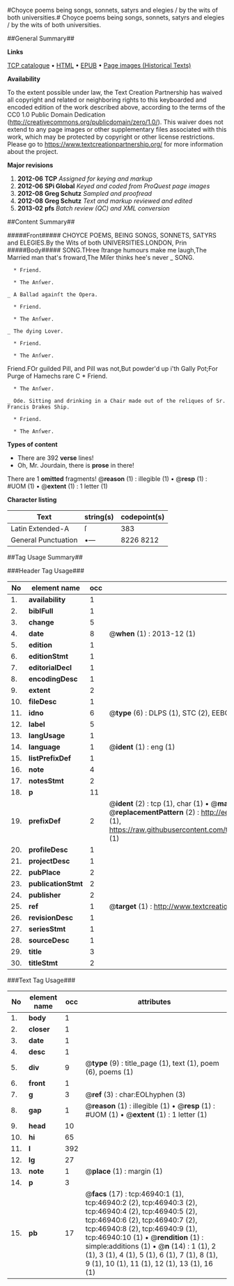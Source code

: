 #Choyce poems being songs, sonnets, satyrs and elegies / by the wits of both universities.#
Choyce poems being songs, sonnets, satyrs and elegies / by the wits of both universities.

##General Summary##

**Links**

[TCP catalogue](http://www.ota.ox.ac.uk/tcp/)  • 
[HTML](http://tei.it.ox.ac.uk/tcp/Texts-HTML/free/A32/A32874.html)  • 
[EPUB](http://tei.it.ox.ac.uk/tcp/Texts-EPUB/free/A32/A32874.epub) • 
[Page images (Historical Texts)](https://historicaltexts.jisc.ac.uk/eebo-11228534e)

**Availability**

To the extent possible under law, the Text Creation Partnership has waived all copyright and related or neighboring rights to this keyboarded and encoded edition of the work described above, according to the terms of the CC0 1.0 Public Domain Dedication (http://creativecommons.org/publicdomain/zero/1.0/). This waiver does not extend to any page images or other supplementary files associated with this work, which may be protected by copyright or other license restrictions. Please go to https://www.textcreationpartnership.org/ for more information about the project.

**Major revisions**

1. __2012-06__ __TCP__ *Assigned for keying and markup*
1. __2012-06__ __SPi Global__ *Keyed and coded from ProQuest page images*
1. __2012-08__ __Greg Schutz__ *Sampled and proofread*
1. __2012-08__ __Greg Schutz__ *Text and markup reviewed and edited*
1. __2013-02__ __pfs__ *Batch review (QC) and XML conversion*

##Content Summary##

#####Front#####
CHOYCE POEMS, BEING SONGS, SONNETS, SATYRS and ELEGIES.By the Wits of both UNIVERSITIES.LONDON, Prin
#####Body#####
SONG.THree ſtrange humours make me laugh,The Married man that's froward,The Miſer thinks hee's never
    _ SONG.

      * Friend.

      * The Anſwer.

    _ A Ballad againſt the Opera.

      * Friend.

      * The Anſwer.

    _ The dying Lover.

      * Friend.

      * The Anſwer.
Friend.FOr guilded Pill, and Pill was not,But powder'd up i'th Gally Pot;For Purge of Hamechs rare C
      * Friend.

      * The Anſwer.

    _ Ode. Sitting and drinking in a Chair made out of the reliques of Sr. Francis Drakes Ship.

      * Friend.

      * The Anſwer.

**Types of content**

  * There are 392 **verse** lines!
  * Oh, Mr. Jourdain, there is **prose** in there!

There are 1 **omitted** fragments! 
 @__reason__ (1) : illegible (1)  •  @__resp__ (1) : #UOM (1)  •  @__extent__ (1) : 1 letter (1)

**Character listing**


|Text|string(s)|codepoint(s)|
|---|---|---|
|Latin Extended-A|ſ|383|
|General Punctuation|•—|8226 8212|

##Tag Usage Summary##

###Header Tag Usage###

|No|element name|occ|attributes|
|---|---|---|---|
|1.|__availability__|1||
|2.|__biblFull__|1||
|3.|__change__|5||
|4.|__date__|8| @__when__ (1) : 2013-12 (1)|
|5.|__edition__|1||
|6.|__editionStmt__|1||
|7.|__editorialDecl__|1||
|8.|__encodingDesc__|1||
|9.|__extent__|2||
|10.|__fileDesc__|1||
|11.|__idno__|6| @__type__ (6) : DLPS (1), STC (2), EEBO-CITATION (1), OCLC (1), VID (1)|
|12.|__label__|5||
|13.|__langUsage__|1||
|14.|__language__|1| @__ident__ (1) : eng (1)|
|15.|__listPrefixDef__|1||
|16.|__note__|4||
|17.|__notesStmt__|2||
|18.|__p__|11||
|19.|__prefixDef__|2| @__ident__ (2) : tcp (1), char (1)  •  @__matchPattern__ (2) : ([0-9\-]+):([0-9IVX]+) (1), (.+) (1)  •  @__replacementPattern__ (2) : http://eebo.chadwyck.com/downloadtiff?vid=$1&page=$2 (1), https://raw.githubusercontent.com/textcreationpartnership/Texts/master/tcpchars.xml#$1 (1)|
|20.|__profileDesc__|1||
|21.|__projectDesc__|1||
|22.|__pubPlace__|2||
|23.|__publicationStmt__|2||
|24.|__publisher__|2||
|25.|__ref__|1| @__target__ (1) : http://www.textcreationpartnership.org/docs/. (1)|
|26.|__revisionDesc__|1||
|27.|__seriesStmt__|1||
|28.|__sourceDesc__|1||
|29.|__title__|3||
|30.|__titleStmt__|2||


###Text Tag Usage###

|No|element name|occ|attributes|
|---|---|---|---|
|1.|__body__|1||
|2.|__closer__|1||
|3.|__date__|1||
|4.|__desc__|1||
|5.|__div__|9| @__type__ (9) : title_page (1), text (1), poem (6), poems (1)|
|6.|__front__|1||
|7.|__g__|3| @__ref__ (3) : char:EOLhyphen (3)|
|8.|__gap__|1| @__reason__ (1) : illegible (1)  •  @__resp__ (1) : #UOM (1)  •  @__extent__ (1) : 1 letter (1)|
|9.|__head__|10||
|10.|__hi__|65||
|11.|__l__|392||
|12.|__lg__|27||
|13.|__note__|1| @__place__ (1) : margin (1)|
|14.|__p__|3||
|15.|__pb__|17| @__facs__ (17) : tcp:46940:1 (1), tcp:46940:2 (2), tcp:46940:3 (2), tcp:46940:4 (2), tcp:46940:5 (2), tcp:46940:6 (2), tcp:46940:7 (2), tcp:46940:8 (2), tcp:46940:9 (1), tcp:46940:10 (1)  •  @__rendition__ (1) : simple:additions (1)  •  @__n__ (14) : 1 (1), 2 (1), 3 (1), 4 (1), 5 (1), 6 (1), 7 (1), 8 (1), 9 (1), 10 (1), 11 (1), 12 (1), 13 (1), 16 (1)|
